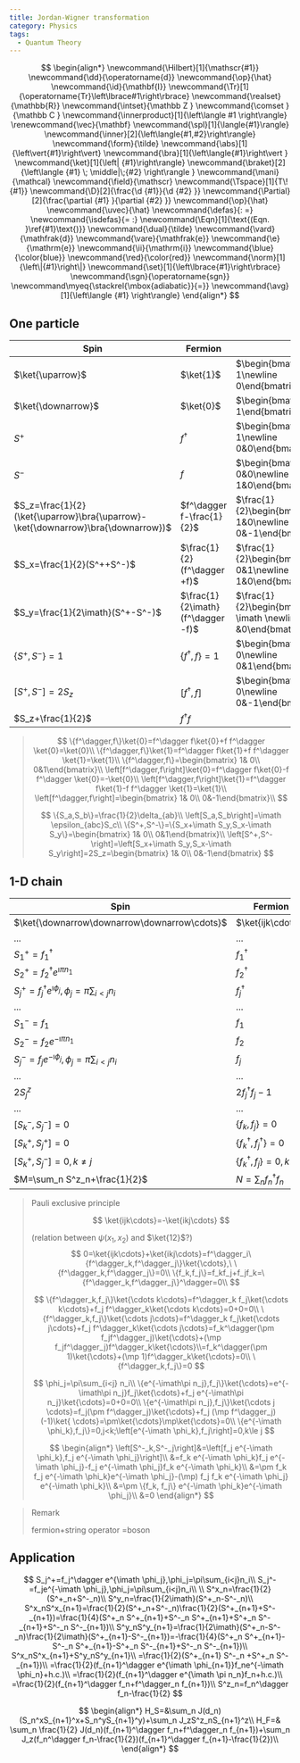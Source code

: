 ```yaml
---
title: Jordan-Wigner transformation
category: Physics
tags:
  - Quantum Theory
---
```


$$
\begin{align*}
\newcommand{\Hilbert}[1]{\mathscr{#1}}
\newcommand{\dd}{\operatorname{d}}
\newcommand{\op}{\hat}
\newcommand{\id}{\mathbf{I}}
\newcommand{\Tr}[1]{\operatorname{Tr}\left\lbrace#1\right\rbrace}
\newcommand{\realset}{\mathbb{R}}
\newcommand{\intset}{\mathbb Z }
\newcommand{\comset }{\mathbb C }
\newcommand{\innerproduct}[1]{\left\langle #1 \right\rangle}
\renewcommand{\vec}{\mathbf}
\newcommand{\spl}[1]{\langle{#1}\rangle}
\newcommand{\inner}[2]{\left\langle{#1,#2}\right\rangle}
\newcommand{\form}{\tilde}
\newcommand{\abs}[1]{\left\vert{#1}\right\vert}
\newcommand{\bra}[1]{\left\langle{#1}\right\vert }
\newcommand{\ket}[1]{\left| {#1}\right\rangle}
\newcommand{\braket}[2]{\left\langle {#1} \; \middle|\;{#2} \right\rangle }
\newcommand{\mani}{\mathcal}
\newcommand{\field}{\mathscr}
\newcommand{\Tspace}[1]{T\! {#1}}
\newcommand{\D}[2]{\frac{\d {#1}}{\d {#2} }}
\newcommand{\Partial}[2]{\frac{\partial {#1} }{\partial {#2} }}
\newcommand{\op}{\hat}
\newcommand{\uvec}{\hat}
\newcommand{\defas}{: =}
\newcommand{\isdefas}{= :}
\newcommand{\Eqn}[1]{\text{(Eqn. }\ref{#1}\text{)}}
\newcommand{\dual}{\tilde}
\newcommand{\vard}{\mathfrak{d}}
\newcommand{\vare}{\mathfrak{e}}
\newcommand{\e}{\mathrm{e}}
\newcommand{\ii}{\mathrm{i}}
\newcommand{\blue}{\color{blue}}
\newcommand{\red}{\color{red}}
\newcommand{\norm}[1]{\left\|{#1}\right\|}
\newcommand{\set}[1]{\left\lbrace{#1}\right\rbrace}
\newcommand{\sgn}{\operatorname{sgn}}
\newcommand\myeq{\stackrel{\mbox{adiabatic}}{=}}
\newcommand{\avg}[1]{\left\langle {#1} \right\rangle}
\end{align*}
$$



## One particle

| Spin                                                         | Fermion                           |                                                              |
| ------------------------------------------------------------ | --------------------------------- | ------------------------------------------------------------ |
| $\ket{\uparrow}$                                             | $\ket{1}$                         | $\begin{bmatrix} 1\newline 0\end{bmatrix}$                   |
| $\ket{\downarrow}$                                           | $\ket{0}$                         | $\begin{bmatrix}0\newline 1\end{bmatrix}$                    |
| $S^+$                                                        | $f^\dagger$                       | $\begin{bmatrix} 0& 1\newline  0&0\end{bmatrix}$             |
| $S^-$                                                        | $f$                               | $\begin{bmatrix} 0&0\newline 1&0\end{bmatrix}$               |
| $S_z=\frac{1}{2}(\ket{\uparrow}\bra{\uparrow}-\ket{\downarrow}\bra{\downarrow})$ | $f^\dagger f-\frac{1}{2}$         | $\frac{1}{2}\begin{bmatrix} 1&0\newline 0&-1\end{bmatrix}$   |
| $S_x=\frac{1}{2}(S^++S^-)$                                   | $\frac{1}{2}(f^\dagger +f)$       | $\frac{1}{2}\begin{bmatrix} 0&1\newline 1&0\end{bmatrix}$    |
| $S_y=\frac{1}{2\imath}(S^+-S^-)$                             | $\frac{1}{2\imath}(f^\dagger -f)$ | $\frac{1}{2}\begin{bmatrix} 0&-\imath \newline \imath &0\end{bmatrix}$ |
| $\{S^+,S^-\}=1$                                              | $\{f^\dagger,f\}=1$               | $\begin{bmatrix} 1& 0\newline  0&1\end{bmatrix}$             |
| $\left[S^+,S^-\right]=2S_z$                                  | $\left[f^\dagger,f\right]$        | $\begin{bmatrix} 1& 0\newline  0&-1\end{bmatrix}$            |
| $S_z+\frac{1}{2}$                                            | $f^\dagger f$                     |                                                              |

>$$
>\{f^\dagger,f\}\ket{0}=f^\dagger f\ket{0}+f f^\dagger \ket{0}=\ket{0}\\
>\{f^\dagger,f\}\ket{1}=f^\dagger f\ket{1}+f f^\dagger \ket{1}=\ket{1}\\
>\{f^\dagger,f\}=\begin{bmatrix} 1& 0\\ 0&1\end{bmatrix}\\
>\left[f^\dagger,f\right]\ket{0}=f^\dagger f\ket{0}-f f^\dagger \ket{0}=-\ket{0}\\
>\left[f^\dagger,f\right]\ket{1}=f^\dagger f\ket{1}-f f^\dagger \ket{1}=\ket{1}\\
>\left[f^\dagger,f\right]=\begin{bmatrix} 1& 0\\ 0&-1\end{bmatrix}\\
>$$
>
>$$
>\{S_a,S_b\}=\frac{1}{2}\delta_{ab}\\
>\left[S_a,S_b\right]=\imath \epsilon_{abc}S_c\\
>\{S^+,S^-\}=\{S_x+\imath S_y,S_x-\imath S_y\}=\begin{bmatrix} 1& 0\\ 0&1\end{bmatrix}\\
>\left[S^+,S^-\right]=\left[S_x+\imath S_y,S_x-\imath S_y\right]=2S_z=\begin{bmatrix} 1& 0\\ 0&-1\end{bmatrix}
>$$
>
>

## 1-D chain

| Spin                                                         | Fermion                         |       |
| ------------------------------------------------------------ | ------------------------------- | ----- |
| $\ket{\downarrow\downarrow\downarrow\cdots}$                 | $\ket{ijk\cdots}$               | $2^n$ |
| ...                                                          | ...                             |       |
| $S^+_1=f^\dagger_1$                                          | $f_1^\dagger$                   | $n$   |
| $S_2^+=f_2^\dagger e^{\imath\pi n_1}$                        | $f_2^\dagger$                   |       |
| $S_j^+=f_j^\dagger e^{\imath \phi_j},\phi_j=\pi\sum_{i<j} n_i$ | $f_j^\dagger$                   |       |
| ...                                                          | ...                             |       |
| $S_1^-=f_1$                                                  | $f_1$                           | $n$   |
| $S_2^-=f_2 e^{-\imath\pi n_1}$                               | $f_2$                           |       |
| $S_j^-=f_j e^{-\imath \phi_j},\phi_j=\pi\sum_{i<j} n_i$      | $f_j$                           |       |
| ...                                                          | ...                             |       |
| $2S^z_j$                                                     | $2f^\dagger_jf_j-1$             | $n$   |
| ...                                                          | ...                             |       |
| $\left[S^-_k,S^-_j\right]=0$                                 | $\{f_k,f_j\}=0$                 |       |
| $\left[S^+_k,S^+_j\right]=0$                                 | $\{f^\dagger_k,f^\dagger_j\}=0$ |       |
| $\left[S^+_k,S^-_j\right]=0,k\ne j$                          | $\{f^\dagger_k,f_j\}=0,k\ne j$  |       |
| $M=\sum_n S^z_n+\frac{1}{2}$                                 | $N=\sum_nf_n^\dagger f_n$       |       |

>Pauli exclusive principle
>
>$$
>\ket{ijk\cdots}=-\ket{ikj\cdots}
>$$
>
>(relation between $\psi(x_1,x_2)$ and $\ket{12}$?)
>$$
>0=\ket{ijk\cdots}+\ket{ikj\cdots}=f^\dagger_i\{f^\dagger_k,f^\dagger_j\}\ket{\cdots},\ \{f^\dagger_k,f^\dagger_j\}=0\\
>\{f_k,f_j\}=f_kf_j+f_jf_k=\{f^\dagger_k,f^\dagger_j\}^\dagger=0\\
>$$
>
>$$
>\{f^\dagger_k,f_j\}\ket{\cdots k\cdots}=f^\dagger_k f_j\ket{\cdots k\cdots}+f_j f^\dagger_k\ket{\cdots k\cdots}=0+0=0\\
>\{f^\dagger_k,f_j\}\ket{\cdots j\cdots}=f^\dagger_k f_j\ket{\cdots j\cdots}+f_j f^\dagger_k\ket{\cdots j\cdots}=f_k^\dagger(\pm f_jf^\dagger_j)\ket{\cdots}+(\mp f_jf^\dagger_j)f^\dagger_k\ket{\cdots}\\=f_k^\dagger(\pm 1)\ket{\cdots}+(\mp 1)f^\dagger_k\ket{\cdots}=0\\
>\{f^\dagger_k,f_j\}=0
>$$
>
>
>
>$$
>\phi_j=\pi\sum_{i<j} n_i\\
>\{e^{-\imath\pi n_j},f_j\}\ket{\cdots}=e^{-\imath\pi n_j}f_j\ket{\cdots}+f_j e^{-\imath\pi n_j}\ket{\cdots}=0+0=0\\
>\{e^{-\imath\pi n_j},f_j\}\ket{\cdots j \cdots}=f_j(\pm f^\dagger_j)\ket{\cdots}+f_j (\mp f^\dagger_j)(-1)\ket{ \cdots}=\pm\ket{\cdots}\mp\ket{\cdots}=0\\
>\{e^{-\imath \phi_k},f_j\}=0,j<k;\left[e^{-\imath \phi_k},f_j\right]=0,k\le j
>$$
>
>
>
>
>$$
>\begin{align*}
>\left[S^-_k,S^-_j\right]&=\left[f_j e^{-\imath \phi_k},f_j e^{-\imath \phi_j}\right]\\
>&=f_k e^{-\imath \phi_k}f_j e^{-\imath \phi_j}-f_j e^{-\imath \phi_j}f_k e^{-\imath \phi_k}\\
>&=\pm f_k f_j e^{-\imath \phi_k}e^{-\imath \phi_j}-(\mp) f_j f_k e^{-\imath \phi_j} e^{-\imath \phi_k}\\
>&=\pm \{f_k, f_j\} e^{-\imath \phi_k}e^{-\imath \phi_j}\\
>&=0
>\end{align*}
>$$
>

>Remark
>
>fermion+string operator =boson

## Application

$$
S_j^+=f_j^\dagger e^{\imath \phi_j},\phi_j=\pi\sum_{i<j}n_i\\
S_j^-=f_je^{-\imath \phi_j},\phi_j=\pi\sum_{i<j}n_i\\
\\
S^x_n=\frac{1}{2}(S^+_n+S^-_n)\\
S^y_n=\frac{1}{2\imath}(S^+_n-S^-_n)\\
S^x_nS^x_{n+1}=\frac{1}{2}(S^+_n+S^-_n)\frac{1}{2}(S^+_{n+1}+S^-_{n+1})=\frac{1}{4}(S^+_n S^+_{n+1}+S^-_n S^+_{n+1}+S^+_n S^-_{n+1}+S^-_n S^-_{n+1})\\
S^y_nS^y_{n+1}=\frac{1}{2\imath}(S^+_n-S^-_n)\frac{1}{2\imath}(S^+_{n+1}-S^-_{n+1})=-\frac{1}{4}(S^+_n S^+_{n+1}-S^-_n S^+_{n+1}-S^+_n S^-_{n+1}+S^-_n S^-_{n+1})\\
S^x_nS^x_{n+1}+S^y_nS^y_{n+1}\\
=\frac{1}{2}(S^+_{n+1} S^-_n +S^+_n S^-_{n+1})\\
=\frac{1}{2}(f_{n+1}^\dagger e^{\imath \phi_{n+1}}f_ne^{-\imath \phi_n}+h.c.)\\
=\frac{1}{2}(f_{n+1}^\dagger e^{\imath \pi n_n}f_n+h.c.)\\
=\frac{1}{2}(f_{n+1}^\dagger f_n+f^\dagger_n f_{n+1})\\
S^z_n=f_n^\dagger f_n-\frac{1}{2}
$$



$$
\begin{align*}
H_S=&\sum_n J(d_n)(S_n^xS_{n+1}^x+S_n^yS_{n+1}^y)+\sum_n J_zS^z_nS_{n+1}^z\\
H_F=& \sum_n \frac{1}{2} J(d_n)(f_{n+1}^\dagger f_n+f^\dagger_n f_{n+1})+\sum_n J_z(f_n^\dagger f_n-\frac{1}{2})(f_{n+1}^\dagger f_{n+1}-\frac{1}{2})\\
\end{align*}
$$





